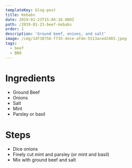 ```yaml
---
templateKey: blog-post
title: Kebabs
date: 2019-01-23T15:04:10.000Z
path: /2019-01-23-beef-kebabs
order: 1
description: 'Ground beef, onions, and salt'
image: /img/1df38756-ff35-4ece-afde-5513aced2403.jpeg
tags:
  - beef
  - BBQ
---
```


# Ingredients

- Ground Beef
- Onions
- Salt
- Mint
- Parsley or basil

# Steps

- Dice onions
- Finely cut mint and parsley (or mint and basil)
- Mix with ground beef and salt
